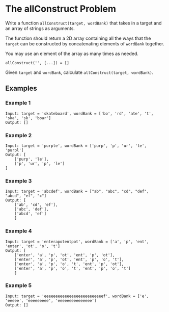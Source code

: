 # The allConstruct Problem

Write a function `allConstruct(target, wordBank)` that takes in a target and an array of strings as arguments.

The function should return a 2D array containing all the ways that the `target` can be constructed by concatenating elements of `wordBank` together.

You may use an element of the array as many times as needed.

```text
allConstruct('', [...]) = []
```

Given `target` and `wordBank`, calculate `allConstruct(target, wordBank)`.

## Examples

### Example 1

```text
Input: target = 'skateboard', wordBank = ['bo', 'rd', 'ate', 't', 'ska', 'sk', 'boar']
Output: []
```

### Example 2

```text
Input: target = 'purple', wordBank = ['purp', 'p', 'ur', 'le', 'purpl']
Output: [
    ['purp', 'le'],
    ['p', 'ur', 'p', 'le']
]
```

### Example 3

```text
Input: target = 'abcdef', wordBank = ["ab", "abc", "cd", "def", "abcd", "ef", "c"]
Output: [
    ['ab', 'cd', 'ef'], 
    ['abc', 'def'], 
    ['abcd', 'ef']
    ]

```

### Example 4

```text
Input: target = 'enterapotentpot', wordBank = ['a', 'p', 'ent', 'enter', 'ot', 'o', 't']
Output: [
    ['enter', 'a', 'p', 'ot', 'ent', 'p', 'ot'], 
    ['enter', 'a', 'p', 'ot', 'ent', 'p', 'o', 't'], 
    ['enter', 'a', 'p', 'o', 't', 'ent', 'p', 'ot'], 
    ['enter', 'a', 'p', 'o', 't', 'ent', 'p', 'o', 't']
    ]

```

### Example 5

```text
Input: target = 'eeeeeeeeeeeeeeeeeeeeeeeeeef', wordBank = ['e', 'eeeee', 'eeeeeeeee', 'eeeeeeeeeeeeeee']
Output: []
```
